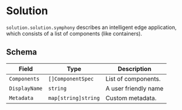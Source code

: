 # Solution
```solution.solution.symphony``` describes an intelligent edge application, which consists of a list of components (like containers).

## Schema
| Field | Type | Description |
|--------|--------|--------|
| ```Components``` | ```[]ComponentSpec``` | List of components. |
| ```DisplayName``` | ```string``` | A user friendly name |
| ```Metadata``` | ```map[string]string``` | Custom metadata.|